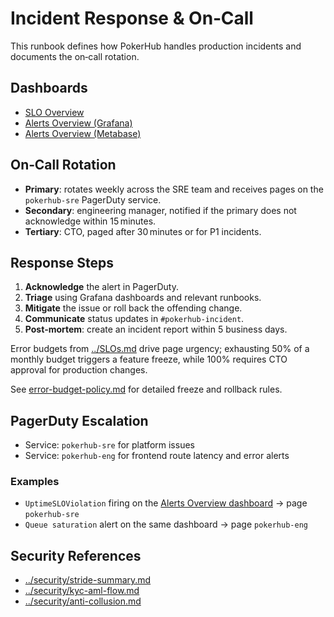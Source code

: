# Incident Response & On‑Call

This runbook defines how PokerHub handles production incidents and documents the on‑call rotation.

## Dashboards
- [SLO Overview](../analytics-dashboards.md)
- [Alerts Overview (Grafana)](../../infrastructure/observability/alerts-overview-grafana.json)
- [Alerts Overview (Metabase)](../../infrastructure/observability/alerts-overview-metabase.json)

## On‑Call Rotation
- **Primary**: rotates weekly across the SRE team and receives pages on the `pokerhub-sre` PagerDuty service.
- **Secondary**: engineering manager, notified if the primary does not acknowledge within 15 minutes.
- **Tertiary**: CTO, paged after 30 minutes or for P1 incidents.

## Response Steps
1. **Acknowledge** the alert in PagerDuty.
2. **Triage** using Grafana dashboards and relevant runbooks.
3. **Mitigate** the issue or roll back the offending change.
4. **Communicate** status updates in `#pokerhub-incident`.
5. **Post‑mortem**: create an incident report within 5 business days.

Error budgets from [../SLOs.md](../SLOs.md) drive page urgency; exhausting 50% of a monthly budget triggers a feature freeze, while 100% requires CTO approval for production changes.

See [error-budget-policy.md](error-budget-policy.md) for detailed freeze and rollback rules.


## PagerDuty Escalation
- Service: `pokerhub-sre` for platform issues
- Service: `pokerhub-eng` for frontend route latency and error alerts

### Examples
- `UptimeSLOViolation` firing on the [Alerts Overview dashboard](../../infrastructure/observability/alerts-overview-grafana.json) → page `pokerhub-sre`
- `Queue saturation` alert on the same dashboard → page `pokerhub-eng`

## Security References

- [../security/stride-summary.md](../security/stride-summary.md)
- [../security/kyc-aml-flow.md](../security/kyc-aml-flow.md)
- [../security/anti-collusion.md](../security/anti-collusion.md)

